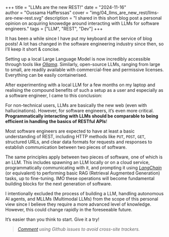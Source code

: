 +++
title = "LLMs are the new REST!"
date = "2024-11-16"  
author = "Oussama Hafferssas"
cover = "img/04_llms_are_new_rest/llms-are-new-rest.svg"
description = "I shared in this short blog post a personal opinion on acquiring knowedge around interacting with LLMs for software engineers."
tags = ["LLM", "REST", "Dev"]
+++



It has been a while since I have put my keyboard at the service of blog posts! 
A lot has changed in the software engineering industry since then, so I’ll keep it short & concise.

Setting up a local Large Language Model is now incredibly accessible through tools like _[Ollama](https://github.com/ollama/ollama)_. 
Similarly, open-source LLMs, ranging from large to small, are readily available with commercial-free and 
permissive licenses. Everything can be easily containerised.

After experimenting with a local LLM for a few months on my laptop and realising the compound benefits 
of such a setup as a user and especially as a software engineer, I came to this conclusion:

For non-technical users, LLMs are basically the new web (even with hallucinations). 
However, for software engineers, it’s even more critical. **Programmatically interacting with LLMs 
should be comparable to being efficient in handling the basics of RESTful APIs**!

Most software engineers are expected to have at least a basic understanding of REST, 
including HTTP methods like `PUT`, `POST`, `GET`, structured URLs, and clear data formats for requests and responses 
to establish communication between two pieces of software.

The same principles apply between two pieces of software, one of which is an LLM. 
This includes spawning an LLM locally or on a cloud service, programmatically communicating with it, 
and prompting it using _[LangChain](https://github.com/langchain-ai/langchain)_ (or equivalent) 
to performing basic RAG (Retrieval Augmented Generation) tasks, up to fine-tuning. 
IMO these operations will become fundamental building blocks for the next generation of software.

I intentionally excluded the process of building a LLM, handling autonomous AI agents, and MLLMs (Multimodal LLMs) 
from the scope of this personal view since I believe they require a more advanced level of knowledge. 
However, this could change rapidly in the foreseeable future.


It’s easier than you think to start. Give it a try!

> [*Comment*](https://github.com/hfrsoussama/oussamahaff_dev/issues/new/choose)
> *using Github issues to avoid cross-site trackers.*
